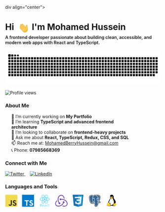 div align="center">
 <h1 style="font-weight: 700; margin-bottom: 5px;">
  Hi
  <img 
    src="https://github.com/1999AZZAR/1999AZZAR/blob/main/resources/img/waving.gif" 
    alt="Waving Hand" 
    width="35" 
    style="vertical-align: middle; margin: 0 8px;"
  />I'm Mohamed Hussein
</h1>

  <p style="font-weight: 600; margin-top: 0; margin-bottom: 20px;">
    A frontend developer passionate about building clean, accessible, and modern web apps with React and TypeScript.
  </p>
</div>

  <!-- GitHub contribution snake (optional) -->
  <a href="https://cluab.github.io/1999AZZAR/">
    <img src="https://raw.githubusercontent.com/platane/snk/output/github-contribution-grid-snake.svg" alt="snake" />
  </a>

  <!-- Profile views -->
  <p>
    <img 
      src="https://komarev.com/ghpvc/?username=Mohamed-Berry-Hussein&label=Profile%20views&color=0e75b6&style=flat" 
      alt="Profile views" 
    />
  </p>

  <!-- About Me -->
  <h3 align="left" style="width: 80%; max-width: 600px;">About Me</h3>
  <ul align="left" style="width: 80%; max-width: 600px; padding-left: 20px; list-style-type: none;">
    <li>🔭 I’m currently working on <strong>My Portfolio</strong></li>
    <li>🌱 I’m learning <strong>TypeScript and advanced frontend architecture</strong></li>
    <li>👯 I’m looking to collaborate on <strong>frontend-heavy projects</strong></li>
    <li>💬 Ask me about <strong>React, TypeScript, Redux, CSS, and SQL</strong></li>
    <li>📫 Reach me at: <a href="mailto:MohamedBerryHussein@gmail.com">MohamedBerryHussein@gmail.com</a></li>
    <li>📞 Phone: <strong>07985668369</strong></li>
  </ul>

  <!-- Connect with Me -->
  <h3 align="left" style="width: 80%; max-width: 600px;">Connect with Me</h3>
  <p align="left" style="width: 80%; max-width: 600px;">
    <a href="" target="_blank" style="margin-right: 15px;">
      <img src="https://raw.githubusercontent.com/rahuldkjain/github-profile-readme-generator/master/src/images/icons/Social/twitter.svg" alt="Twitter" height="30" width="40" />
    </a>
    <a href="https://www.linkedin.com/in/cabdifataax-yaasiin-69977019a/" target="_blank">
      <img src="https://raw.githubusercontent.com/rahuldkjain/github-profile-readme-generator/master/src/images/icons/Social/linked-in-alt.svg" alt="LinkedIn" height="30" width="40" />
    </a>
  </p>

  <!-- Languages and Tools -->
  <h3 align="left" style="width: 80%; max-width: 600px;">Languages and Tools</h3>
  <p align="left" style="width: 80%; max-width: 600px;">
    <img src="https://raw.githubusercontent.com/devicons/devicon/master/icons/javascript/javascript-original.svg" alt="JavaScript" width="40" height="40" style="margin-right: 10px;" />
    <img src="https://raw.githubusercontent.com/devicons/devicon/master/icons/typescript/typescript-original.svg" alt="TypeScript" width="40" height="40" style="margin-right: 10px;" />
    <img src="https://raw.githubusercontent.com/devicons/devicon/master/icons/react/react-original-wordmark.svg" alt="React" width="40" height="40" style="margin-right: 10px;" />
    <img src="https://raw.githubusercontent.com/devicons/devicon/master/icons/redux/redux-original.svg" alt="Redux" width="40" height="40" style="margin-right: 10px;" />
    <img src="https://raw.githubusercontent.com/devicons/devicon/master/icons/css3/css3-original.svg" alt="CSS3" width="40" height="40" style="margin-right: 10px;" />
    <img src="https://raw.githubusercontent.com/devicons/devicon/master/icons/postgresql/postgresql-original.svg" alt="PostgreSQL" width="40" height="40" style="margin-right: 10px;" />
    <img src="https://raw.githubusercontent.com/devicons/devicon/master/icons/linux/linux-original.svg" alt="Linux" width="40" height="40" />
  </p>
</div>
